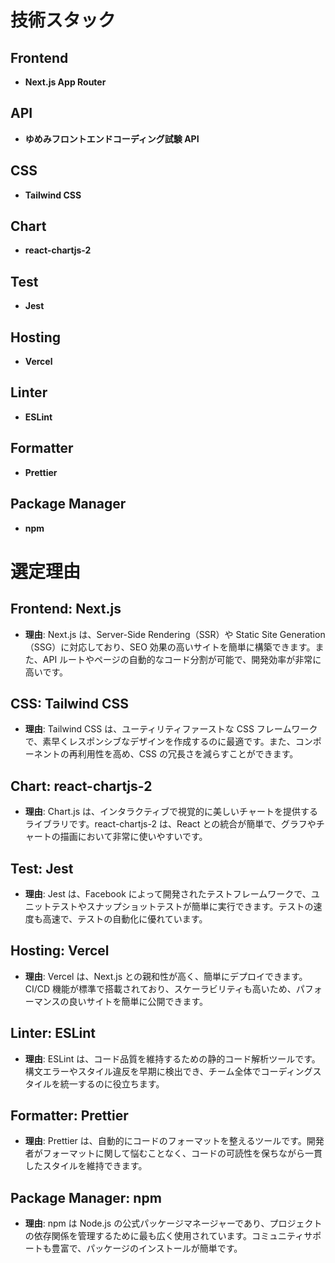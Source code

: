 # 技術スタック

## Frontend

- **Next.js App Router**

## API

- **ゆめみフロントエンドコーディング試験 API**

## CSS

- **Tailwind CSS**

## Chart

- **react-chartjs-2**

## Test

- **Jest**

## Hosting

- **Vercel**

## Linter

- **ESLint**

## Formatter

- **Prettier**

## Package Manager

- **npm**

# 選定理由

## Frontend: Next.js

- **理由**: Next.js は、Server-Side Rendering（SSR）や Static Site Generation（SSG）に対応しており、SEO 効果の高いサイトを簡単に構築できます。また、API ルートやページの自動的なコード分割が可能で、開発効率が非常に高いです。

## CSS: Tailwind CSS

- **理由**: Tailwind CSS は、ユーティリティファーストな CSS フレームワークで、素早くレスポンシブなデザインを作成するのに最適です。また、コンポーネントの再利用性を高め、CSS の冗長さを減らすことができます。

## Chart: react-chartjs-2

- **理由**: Chart.js は、インタラクティブで視覚的に美しいチャートを提供するライブラリです。react-chartjs-2 は、React との統合が簡単で、グラフやチャートの描画において非常に使いやすいです。

## Test: Jest

- **理由**: Jest は、Facebook によって開発されたテストフレームワークで、ユニットテストやスナップショットテストが簡単に実行できます。テストの速度も高速で、テストの自動化に優れています。

## Hosting: Vercel

- **理由**: Vercel は、Next.js との親和性が高く、簡単にデプロイできます。CI/CD 機能が標準で搭載されており、スケーラビリティも高いため、パフォーマンスの良いサイトを簡単に公開できます。

## Linter: ESLint

- **理由**: ESLint は、コード品質を維持するための静的コード解析ツールです。構文エラーやスタイル違反を早期に検出でき、チーム全体でコーディングスタイルを統一するのに役立ちます。

## Formatter: Prettier

- **理由**: Prettier は、自動的にコードのフォーマットを整えるツールです。開発者がフォーマットに関して悩むことなく、コードの可読性を保ちながら一貫したスタイルを維持できます。

## Package Manager: npm

- **理由**: npm は Node.js の公式パッケージマネージャーであり、プロジェクトの依存関係を管理するために最も広く使用されています。コミュニティサポートも豊富で、パッケージのインストールが簡単です。
